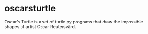 # oscarsturtle

Oscar's Turtle is a set of turtle.py programs that draw the impossible shapes of artist Oscar Reutersvärd.

